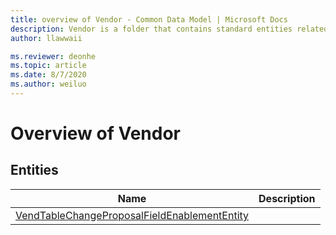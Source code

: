 ```yaml
---
title: overview of Vendor - Common Data Model | Microsoft Docs
description: Vendor is a folder that contains standard entities related to the Common Data Model.
author: llawwaii

ms.reviewer: deonhe
ms.topic: article
ms.date: 8/7/2020
ms.author: weiluo
---
```


# Overview of Vendor


## Entities

|Name|Description|
|---|---|
|[VendTableChangeProposalFieldEnablementEntity](VendTableChangeProposalFieldEnablementEntity.md)||

